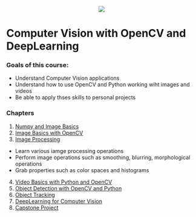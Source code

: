 <p align="center"> 
<img src="https://github.com/emunozlorenzo/MasterDataScience/blob/master/img/image2.png">
</p>

# Computer Vision with OpenCV and DeepLearning

### Goals of this course:

- Understand Computer Vision applications
- Understand how to use OpenCV and Python working wiht images and videos
- Be able to apply thses skills to personal projects

### Chapters

1. [Numpy and Image Basics](https://github.com/emunozlorenzo/Computer-Vision-with-OpenCV-and-DeepLearning/tree/main/Notebooks/1_Numpy%20_and_Image_Basics)
2. [Image Basics with OpenCV](https://github.com/emunozlorenzo/Computer-Vision-with-OpenCV-and-DeepLearning/tree/main/Notebooks/2_Image_Basics_with_OpenCV)
3. [Image Processing](https://github.com/emunozlorenzo/Computer-Vision-with-OpenCV-and-DeepLearning/tree/main/Notebooks/3_Image_Processing)
  - Learn various iamge processing operations
  - Perform image operations such as smoothing, blurring, morphological operations
  - Grab properties such as color spaces and histograms
4. [Video Basics with Python and OpenCV](https://github.com/emunozlorenzo/Computer-Vision-with-OpenCV-and-DeepLearning/tree/main/Notebooks/1_Numpy%20_and_Image_Basics)
5. [Object Detection with OpenCV and Python](https://github.com/emunozlorenzo/Computer-Vision-with-OpenCV-and-DeepLearning/tree/main/Notebooks/1_Numpy%20_and_Image_Basics)
6. [Object Tracking](https://github.com/emunozlorenzo/Computer-Vision-with-OpenCV-and-DeepLearning/tree/main/Notebooks/1_Numpy%20_and_Image_Basics)
7. [DeepLearning for Computer Vision](https://github.com/emunozlorenzo/Computer-Vision-with-OpenCV-and-DeepLearning/tree/main/Notebooks/1_Numpy%20_and_Image_Basics)
8. [Capstone Project](https://github.com/emunozlorenzo/Computer-Vision-with-OpenCV-and-DeepLearning/tree/main/Notebooks/1_Numpy%20_and_Image_Basics)

